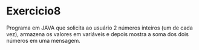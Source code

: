 # Exercicio8
Programa em JAVA que solicita ao usuário 2 números inteiros (um de cada vez), armazena os valores em variáveis e depois mostra a soma dos dois números em uma mensagem.
